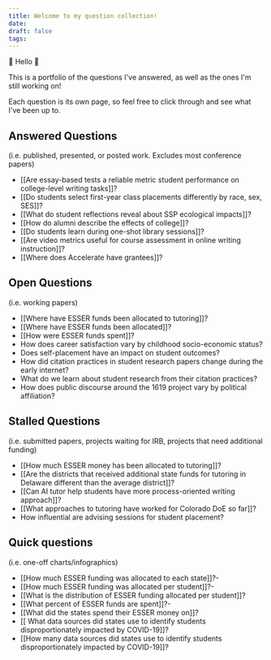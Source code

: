 ```yaml
---
title: Welcome to my question collection!
date: 
draft: false
tags:
---
```

👋 Hello 👋 

This is a portfolio of the questions I've answered, as well as the ones I'm still working on! 

Each question is its own page, so feel free to click through and see what I've been up to.

## Answered Questions
(i.e. published, presented, or posted work. Excludes most conference papers)
- [[Are essay-based tests a reliable metric student performance on college-level writing tasks]]?
- [[Do students select first-year class placements differently by race, sex, SES]]?
- [[What do student reflections reveal about SSP ecological impacts]]?
- [[How do alumni describe the effects of college]]?
- [[Do students learn during one-shot library sessions]]?
- [[Are video metrics useful for course assessment in online writing instruction]]?
- [[Where does Accelerate have grantees]]?

## Open Questions
(i.e. working papers)
- [[Where have ESSER funds been allocated to tutoring]]?
- [[Where have ESSER funds been allocated]]?
- [[How were ESSER funds spent]]?
- How does career satisfaction vary by childhood socio-economic status?
- Does self-placement have an impact on student outcomes?
- How did citation practices in student research papers change during the early internet?
- What do we learn about student research from their citation practices?
- How does public discourse around the 1619 project vary by political affiliation?
## Stalled Questions
(i.e. submitted papers, projects waiting for IRB, projects that need additional funding)
- [[How much ESSER money has been allocated to tutoring]]?
- [[Are the districts that received additional state funds for tutoring in Delaware different than the average district]]?
- [[Can AI tutor help students have more process-oriented writing approach]]?
- [[What approaches to tutoring have worked for Colorado DoE so far]]?
- How influential are advising sessions for student placement?

## Quick questions
(i.e. one-off charts/infographics)
- [[How much ESSER funding was allocated to each state]]?-
- [[How much ESSER funding was allocated per student]]?-
- [[What is the distribution of ESSER funding allocated per student]]?
- [[What percent of ESSER funds are spent]]?-
- [[What did the states spend their ESSER money on]]?
- [[ What data sources did states use to identify students disproportionately impacted by COVID-19]]?
- [[How many data sources did states use to identify students disproportionately impacted by COVID-19]]?

